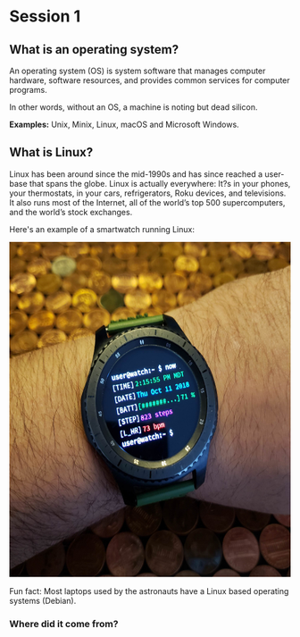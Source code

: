 # Session 1


## What is an operating system?
An operating system (OS) is system software that manages computer hardware, software resources, and provides common services for computer programs.

In other words, without an OS, a machine is noting but dead silicon.

**Examples:** Unix, Minix, Linux, macOS and Microsoft Windows.

## What is Linux?
Linux has been around since the mid-1990s and has since reached a user-base that spans the globe. Linux is actually everywhere: It?s in your phones, your thermostats, in your cars, refrigerators, Roku devices, and televisions. It also runs most of the Internet, all of the world’s top 500 supercomputers, and the world’s stock exchanges.


Here's an example of a smartwatch running Linux:

<img src="../imgs/smartwatch.jpg" width="600" height="600">


Fun fact: Most laptops used by the astronauts have a Linux based operating systems (Debian).
### Where did it come from?

###

